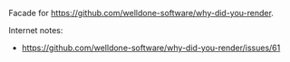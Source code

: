 Facade for https://github.com/welldone-software/why-did-you-render.

Internet notes:

* https://github.com/welldone-software/why-did-you-render/issues/61
